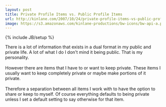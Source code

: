 ```yaml
---
layout: post
title: Private Profile Items vs. Public Profile Items
url: http://kinlane.com/2007/10/24/private-profile-items-vs-public-profile-items/
image: https://s3.amazonaws.com/kinlane-productions/bw-icons/bw-api-a.png
---
```

{% include JB/setup %}
<p>
     There is a lot of information that exists in a dual format in my public and private life. A lot of what I do I don't mind it being public. That is my personality.
     <br />
     <br />
     However there are items that I have to or want to keep private. These items I usually want to keep completely private or maybe make portions of it private.
     <br />
     <br />
     Therefore a separation between all items I work with to have the option to share or keep to myself. Of course everything defaults to being private unless I set a default setting to say otherwise for that item.
</p>